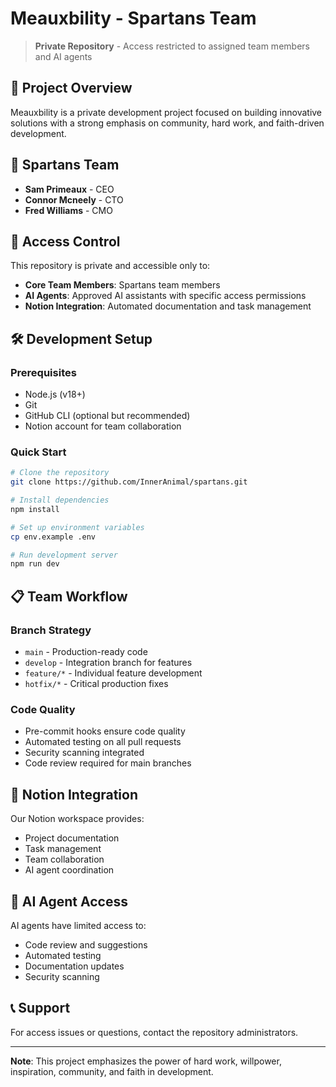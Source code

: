 # Meauxbility - Spartans Team

> **Private Repository** - Access restricted to assigned team members and AI agents

## 🚀 Project Overview

Meauxbility is a private development project focused on building innovative solutions with a strong emphasis on community, hard work, and faith-driven development.

## 👥 Spartans Team
- **Sam Primeaux** - CEO
- **Connor Mcneely** - CTO  
- **Fred Williams** - CMO

## 🔐 Access Control

This repository is private and accessible only to:
- **Core Team Members**: Spartans team members
- **AI Agents**: Approved AI assistants with specific access permissions
- **Notion Integration**: Automated documentation and task management

## 🛠️ Development Setup

### Prerequisites
- Node.js (v18+)
- Git
- GitHub CLI (optional but recommended)
- Notion account for team collaboration

### Quick Start
```bash
# Clone the repository
git clone https://github.com/InnerAnimal/spartans.git

# Install dependencies
npm install

# Set up environment variables
cp env.example .env

# Run development server
npm run dev
```

## 📋 Team Workflow

### Branch Strategy
- `main` - Production-ready code
- `develop` - Integration branch for features
- `feature/*` - Individual feature development
- `hotfix/*` - Critical production fixes

### Code Quality
- Pre-commit hooks ensure code quality
- Automated testing on all pull requests
- Security scanning integrated
- Code review required for main branches

## 🔗 Notion Integration

Our Notion workspace provides:
- Project documentation
- Task management
- Team collaboration
- AI agent coordination

## 🤖 AI Agent Access

AI agents have limited access to:
- Code review and suggestions
- Automated testing
- Documentation updates
- Security scanning

## 📞 Support

For access issues or questions, contact the repository administrators.

---

**Note**: This project emphasizes the power of hard work, willpower, inspiration, community, and faith in development.
